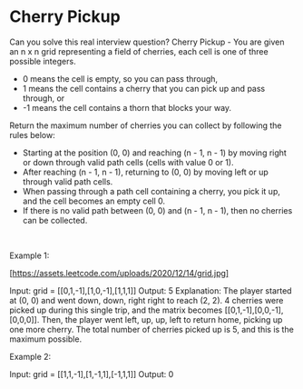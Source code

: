 # Cherry Pickup

Can you solve this real interview question? Cherry Pickup - You are given an n x n grid representing a field of cherries, each cell is one of three possible integers.

 * 0 means the cell is empty, so you can pass through,
 * 1 means the cell contains a cherry that you can pick up and pass through, or
 * -1 means the cell contains a thorn that blocks your way.

Return the maximum number of cherries you can collect by following the rules below:

 * Starting at the position (0, 0) and reaching (n - 1, n - 1) by moving right or down through valid path cells (cells with value 0 or 1).
 * After reaching (n - 1, n - 1), returning to (0, 0) by moving left or up through valid path cells.
 * When passing through a path cell containing a cherry, you pick it up, and the cell becomes an empty cell 0.
 * If there is no valid path between (0, 0) and (n - 1, n - 1), then no cherries can be collected.

 

Example 1:

[https://assets.leetcode.com/uploads/2020/12/14/grid.jpg]


Input: grid = [[0,1,-1],[1,0,-1],[1,1,1]]
Output: 5
Explanation: The player started at (0, 0) and went down, down, right right to reach (2, 2).
4 cherries were picked up during this single trip, and the matrix becomes [[0,1,-1],[0,0,-1],[0,0,0]].
Then, the player went left, up, up, left to return home, picking up one more cherry.
The total number of cherries picked up is 5, and this is the maximum possible.


Example 2:


Input: grid = [[1,1,-1],[1,-1,1],[-1,1,1]]
Output: 0